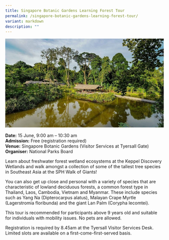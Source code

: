 ```yaml
---
title: Singapore Botanic Gardens Learning Forest Tour
permalink: /singapore-botanic-gardens-learning-forest-tour/
variant: markdown
description: ""
---
```

![Singapore Botanic Gardens wetlands](/images/Tours/SBG_learning_tour.jpg)

**Date:** 15 June, 9:00 am – 10:30 am<br>
**Admission:** Free (registration required)<br>
**Venue:** Singapore Botanic Gardens (Visitor Services at Tyersall Gate)<br>
**Organiser:** National Parks Board

Learn about freshwater forest wetland ecosystems at the Keppel Discovery Wetlands and walk amongst a collection of some of the tallest tree species in Southeast Asia at the SPH Walk of Giants!

You can also get up close and personal with a variety of species that are characteristic of lowland deciduous forests, a common forest type in Thailand, Laos, Cambodia, Vietnam and Myanmar. These include species such as Yang Na (Dipterocarpus alatus), Malayan Crape Myrtle (Lagerstromia floribunda) and the giant Lan Palm (Corypha lecomtei).

This tour is recommended for participants above 9 years old  and suitable for individuals with mobility issues. No pets are allowed.

Registration is required by 8.45am at the Tyersall Visitor Services Desk. Limited slots are available on a first-come-first-served basis.

<a class="btn-link" target="_blank" href="https://www.nparks.gov.sg/sbg/whats-happening/calendar-of-events/lf-tour-jun-2024">
	<img src="/images/more-info-btn.png">
</a>

<style>
	.btn-link {
		display: none;
	}
	a.btn-link[target="_blank"]:after {
	display: none;
}
	.btn-link > img {
		width: 100%;
	}
</style>